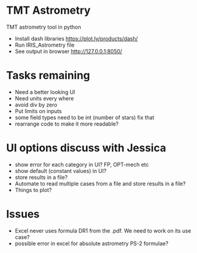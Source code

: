 # TMT Astrometry
TMT astrometry tool in python 
- Install dash libraries
https://plot.ly/products/dash/
- Run IRIS_Astrometry file
- See output in browser http://127.0.0.1:8050/

# Tasks remaining
- Need a better looking UI
- Need units every where
- avoid div by zero
- Put limits on inputs
- some field types need to be int (number of stars) fix that
- rearrange code to make it more readable?

# UI options discuss with Jessica
- show error for each category in UI? FP, OPT-mech etc
- show default (constant values) in UI?
- store results in a file?
- Automate to read multiple cases from a file and store results in a file?
- Things to plot?

# Issues
- Excel never uses formula DR1 from the .pdf. We need to work on its use case?
- possible error in excel for absolute astrometry PS-2 formulae?





